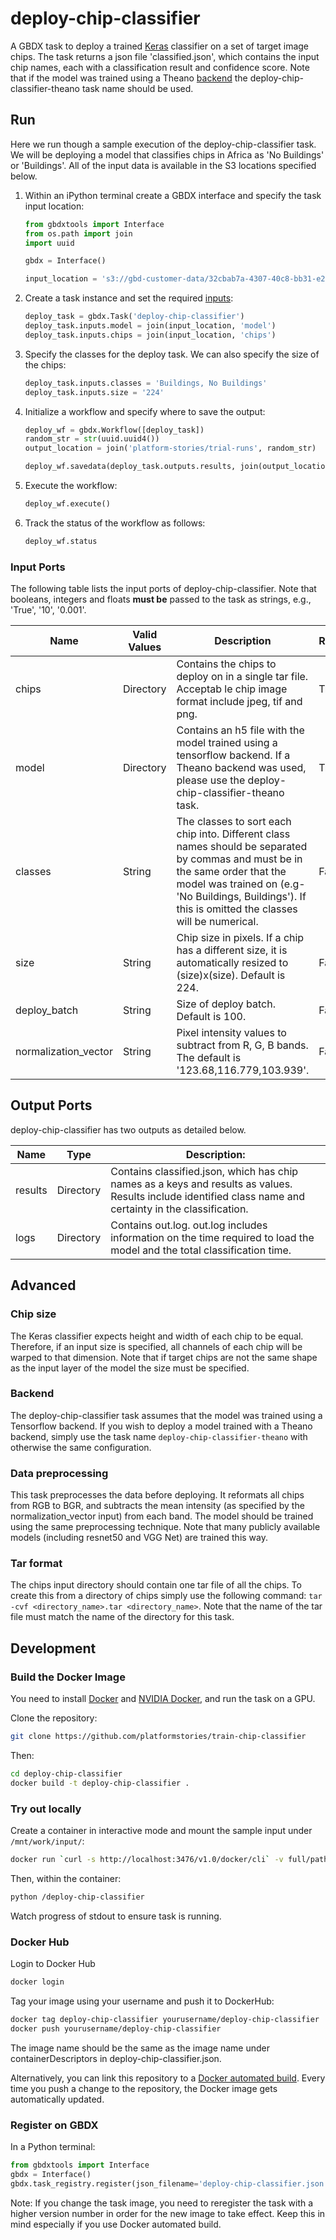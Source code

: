 # deploy-chip-classifier

A GBDX task to deploy a trained [Keras](https://keras.io/) classifier on a set of target image chips. The task returns a json file 'classified.json', which contains the input chip names, each with a classification result and confidence score. Note that if the model was trained using a Theano [backend](https://keras.io/backend/) the deploy-chip-classifier-theano task name should be used.


## Run

Here we run though a sample execution of the deploy-chip-classifier task. We will be deploying a model that classifies chips in Africa as 'No Buildings' or 'Buildings'. All of the input data is available in the S3 locations specified below.

1. Within an iPython terminal create a GBDX interface and specify the task input location:

    ```python
    from gbdxtools import Interface
    from os.path import join
    import uuid

    gbdx = Interface()

    input_location = 's3://gbd-customer-data/32cbab7a-4307-40c8-bb31-e2de32f940c2/platform-stories/deploy-chip-classifier/'
    ```

2. Create a task instance and set the required [inputs](#inputs):

    ```python
    deploy_task = gbdx.Task('deploy-chip-classifier')
    deploy_task.inputs.model = join(input_location, 'model')
    deploy_task.inputs.chips = join(input_location, 'chips')
    ```

3. Specify the classes for the deploy task. We can also specify the size of the chips:

    ```python
    deploy_task.inputs.classes = 'Buildings, No Buildings'
    deploy_task.inputs.size = '224'
    ```

4. Initialize a workflow and specify where to save the output:

    ```python
    deploy_wf = gbdx.Workflow([deploy_task])
    random_str = str(uuid.uuid4())
    output_location = join('platform-stories/trial-runs', random_str)

    deploy_wf.savedata(deploy_task.outputs.results, join(output_location, 'classified_json'))
    ```

5. Execute the workflow:

    ```python
    deploy_wf.execute()
    ```

6. Track the status of the workflow as follows:

    ```python
    deploy_wf.status
    ```


### Input Ports

The following table lists the input ports of deploy-chip-classifier. Note that booleans, integers and floats **must be** passed to the task as strings, e.g., 'True', '10', '0.001'.

| Name | Valid Values | Description | Required |
|------|--------------|-------------|----------|
| chips | Directory | Contains the chips to deploy on in a single tar file. Acceptab le chip image format include jpeg, tif and png. | True |
| model | Directory | Contains an h5 file with the model trained using a tensorflow backend. If a Theano backend was used, please use the deploy-chip-classifier-theano task. | True |
| classes | String | The classes to sort each chip into. Different class names should be separated by commas and must be in the same order that the model was trained on (e.g- 'No Buildings, Buildings'). If this is omitted the classes will be numerical. | False |
| size | String | Chip size in pixels. If a chip has a different size, it is automatically resized to (size)x(size). Default is 224. | False |
| deploy_batch | String | Size of deploy batch. Default is 100. | False |
| normalization_vector | String | Pixel intensity values to subtract from R, G, B bands. The default is '123.68,116.779,103.939'. | False |


## Output Ports

deploy-chip-classifier has two outputs as detailed below.

| Name  | Type | Description:                                      |
|-------|------|---------------------------------------------------|
| results | Directory | Contains classified.json, which has chip names as a keys and results as values. Results include identified class name and certainty in the classification. |
| logs | Directory | Contains out.log. out.log includes information on the time required to load the model and the total classification time. |


## Advanced

### Chip size

The Keras classifier expects height and width of each chip to be equal. Therefore, if an input size is specified, all channels of each chip will be warped to that dimension. Note that if target chips are not the same shape as the input layer of the model the size must be specified.

### Backend

The deploy-chip-classifier task assumes that the model was trained using a Tensorflow backend. If you wish to deploy a model trained with a Theano backend, simply use the task name ```deploy-chip-classifier-theano``` with otherwise the same configuration.

### Data preprocessing

This task preprocesses the data before deploying. It reformats all chips from RGB to BGR, and subtracts the mean intensity (as specified by the normalization_vector input) from each band. The model should be trained using the same preprocessing technique. Note that many publicly available models (including resnet50 and VGG Net) are trained this way.

### Tar format

The chips input directory should contain one tar file of all the chips. To create this from a directory of chips simply use the following command:  ```tar -cvf <directory_name>.tar <directory_name>```. Note that the name of the tar file must match the name of the directory for this task.

## Development

### Build the Docker Image

You need to install [Docker](https://docs.docker.com/engine/installation/) and [NVIDIA Docker](https://github.com/NVIDIA/nvidia-docker), and run the task on a GPU.

Clone the repository:

```bash
git clone https://github.com/platformstories/train-chip-classifier
```

Then:

```bash
cd deploy-chip-classifier
docker build -t deploy-chip-classifier .
```

### Try out locally

Create a container in interactive mode and mount the sample input under `/mnt/work/input/`:

```bash
docker run `curl -s http://localhost:3476/v1.0/docker/cli` -v full/path/to/sample-input:/mnt/work/input -it deploy-chip-classifier
```

Then, within the container:

```bash
python /deploy-chip-classifier
```
Watch progress of stdout to ensure task is running.


### Docker Hub

Login to Docker Hub

```bash
docker login
```

Tag your image using your username and push it to DockerHub:

```bash
docker tag deploy-chip-classifier yourusername/deploy-chip-classifier
docker push yourusername/deploy-chip-classifier
```

The image name should be the same as the image name under containerDescriptors in deploy-chip-classifier.json.

Alternatively, you can link this repository to a [Docker automated build](https://docs.docker.com/docker-hub/builds/). Every time you push a change to the repository, the Docker image gets automatically updated.


### Register on GBDX

In a Python terminal:

```python
from gbdxtools import Interface
gbdx = Interface()
gbdx.task_registry.register(json_filename='deploy-chip-classifier.json')
```

Note: If you change the task image, you need to reregister the task with a higher version number in order for the new image to take effect. Keep this in mind especially if you use Docker automated build.
